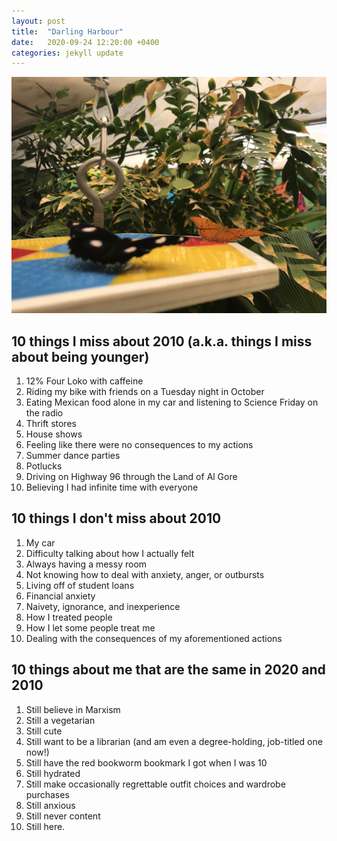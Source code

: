 ```yaml
---
layout: post
title:  "Darling Harbour"
date:   2020-09-24 12:20:00 +0400
categories: jekyll update
---
```

![Foreground of photo shows an out of focus black and white spotted butterfly on a hanging platform. Mid-ground shows an in focus orange and black butterfly at the edge of the platform. Background is green foliage. ](https://github.com/havemaps/havemaps.github.io/blob/master/img/2020-09-24-darling-harbor.JPG?raw=true "Darling Harbour")

## 10 things I miss about 2010 (a.k.a. things I miss about being younger)
1. 12% Four Loko with caffeine
2. Riding my bike with friends on a Tuesday night in October
3. Eating Mexican food alone in my car and listening to Science Friday on the radio
4. Thrift stores
5. House shows
6. Feeling like there were no consequences to my actions
7. Summer dance parties
8. Potlucks
9. Driving on Highway 96 through the Land of Al Gore
10. Believing I had infinite time with everyone

## 10 things I don't miss about 2010
1. My car
2. Difficulty talking about how I actually felt
3. Always having a messy room
4. Not knowing how to deal with anxiety, anger, or outbursts
5. Living off of student loans
6. Financial anxiety
7. Naivety, ignorance, and inexperience
8. How I treated people
9. How I let some people treat me
10. Dealing with the consequences of my aforementioned actions

## 10 things about me that are the same in 2020 and 2010
1. Still believe in Marxism
2. Still a vegetarian
3. Still cute
4. Still want to be a librarian (and am even a degree-holding, job-titled one now!)
5. Still have the red bookworm bookmark I got when I was 10
6. Still hydrated
7. Still make occasionally regrettable outfit choices and wardrobe purchases
8. Still anxious
9. Still never content
10. Still here.
